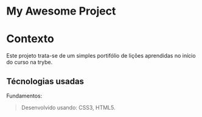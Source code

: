 # My Awesome Project

# Contexto
Este projeto trata-se de um simples portifólio de lições aprendidas no início do curso na trybe.

## Técnologias usadas

Fundamentos:
> Desenvolvido usando: CSS3, HTML5.

